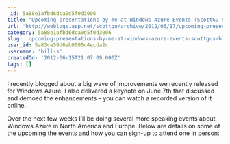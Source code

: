 ```yaml
---
_id: 5a88e1afbd6dca0d5f0d3006
title: "Upcoming presentations by me at Windows Azure Events (ScottGu's Blog)"
url: 'http://weblogs.asp.net/scottgu/archive/2012/06/17/upcoming-presentations-by-me-at-windows-azure-events.aspx'
category: 5a88e1afbd6dca0d5f0d3006
slug: 'upcoming-presentations-by-me-at-windows-azure-events-scottgus-blog'
user_id: 5a83ce59d6eb0005c4ecda2c
username: 'bill-s'
createdOn: '2012-06-15T21:07:09.000Z'
tags: []
---
```


I recently blogged about a big wave of improvements we recently released for Windows Azure.  I also delivered a keynote on June 7th that discussed and demoed the enhancements – you can watch a recorded version of it online.

Over the next few weeks I’ll be doing several more speaking events about Windows Azure in North America and Europe.  Below are details on some of the upcoming the events and how you can sign-up to attend one in person:
